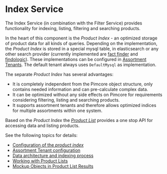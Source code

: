 # Index Service

The Index Service (in combination with the Filter Service) provides functionality for indexing, listing, filtering and 
searching products.
 
In the heart of this component is the *Product Index* - an optimized storage of product data for all kinds of queries. Depending 
on the implementation, the *Product Index* is stored in a special mysql table, in elasticsearch or any other search 
provider (currently implemented are [fact finder](http://www.fact-finder.de/) and [findologic](https://www.findologic.com/)). 
These implementations can be configured in [Assortment Tenants](./01_Product_Index_Configuration/03_Assortment_Tenant_Configuration.md). 
The default tenant always uses `DefaultMysql` as implementation.  

The separate *Product Index* has several advantages:  
- It is completely independent from the Pimcore object structure, only contains needed information and can pre-calculate 
  complex data.
- It can be optimized without any side effects on Pimcore for requirements considering filtering, listing and 
  searching products. 
- It supports assortment tenants and therefore allows optimized indices for multiple assortments within one system. 


Based on the *Product Index* the [*Product List*](./07_Product_List.md) provides a one stop API for accessing data and 
listing products. 


See the following topics for details: 
- [Configuration of the *product index*](./01_Product_Index_Configuration/README.md)
- [Assortment Tenant configuration](./01_Product_Index_Configuration/03_Assortment_Tenant_Configuration.md)
- [Data architecture and indexing process](./01_Product_Index_Configuration/05_Data_Architecture_and_Indexing_Process.md)
- [Working with Product Lists](07_Product_List.md)
- [Mockup Objects in Product List Results](09_Mockup_Objects.md)
